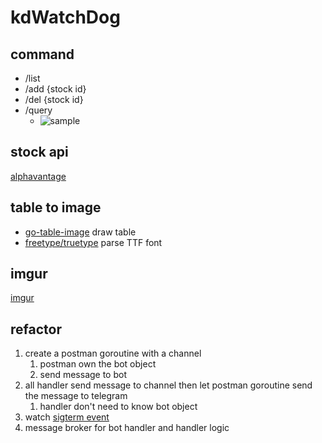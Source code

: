 # kdWatchDog

## command

- /list
- /add {stock id}
- /del {stock id}
- /query
  - ![sample](https://i.imgur.com/KlJpWTA.png)

## stock api

[alphavantage](https://www.alphavantage.co/)

## table to image

- [go-table-image](https://github.com/Techbinator/go-table-image) draw table
- [freetype/truetype](https://pkg.go.dev/github.com/golang/freetype/truetype) parse TTF font

## imgur

[imgur](https://apidocs.imgur.com/)

## refactor

1. create a postman goroutine with a channel
   1. postman own the bot object
   2. send message to bot
2. all handler send message to channel then let postman goroutine send the message to telegram
   1. handler don't need to know bot object
3. watch [sigterm event](https://golang.org/pkg/os/signal/)
4. message broker for bot handler and handler logic
